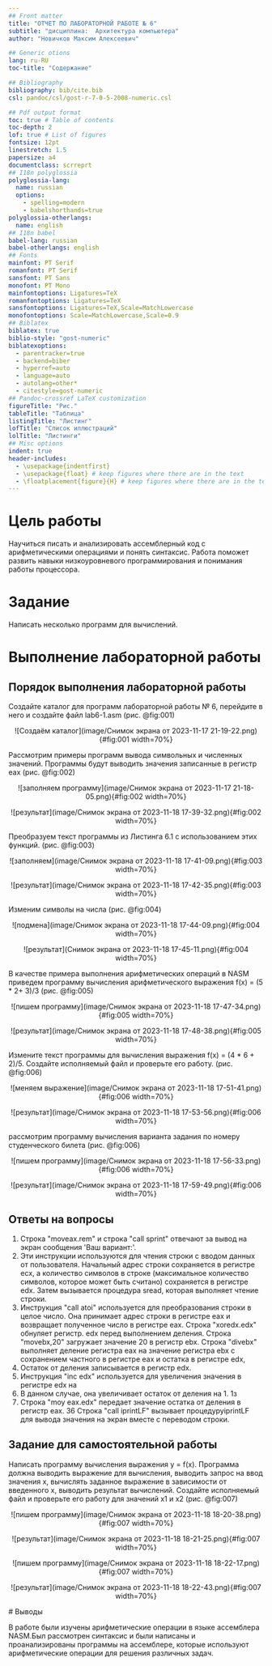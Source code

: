 ```yaml
---
## Front matter
title: "ОТЧЕТ ПО ЛАБОРАТОРНОЙ РАБОТЕ № 6"
subtitle: "дисциплина:	Архитектура компьютера"
author: "Новичков Максим Алексеевич"

## Generic otions
lang: ru-RU
toc-title: "Содержание"

## Bibliography
bibliography: bib/cite.bib
csl: pandoc/csl/gost-r-7-0-5-2008-numeric.csl

## Pdf output format
toc: true # Table of contents
toc-depth: 2
lof: true # List of figures
fontsize: 12pt
linestretch: 1.5
papersize: a4
documentclass: scrreprt
## I18n polyglossia
polyglossia-lang:
  name: russian
  options:
	- spelling=modern
	- babelshorthands=true
polyglossia-otherlangs:
  name: english
## I18n babel
babel-lang: russian
babel-otherlangs: english
## Fonts
mainfont: PT Serif
romanfont: PT Serif
sansfont: PT Sans
monofont: PT Mono
mainfontoptions: Ligatures=TeX
romanfontoptions: Ligatures=TeX
sansfontoptions: Ligatures=TeX,Scale=MatchLowercase
monofontoptions: Scale=MatchLowercase,Scale=0.9
## Biblatex
biblatex: true
biblio-style: "gost-numeric"
biblatexoptions:
  - parentracker=true
  - backend=biber
  - hyperref=auto
  - language=auto
  - autolang=other*
  - citestyle=gost-numeric
## Pandoc-crossref LaTeX customization
figureTitle: "Рис."
tableTitle: "Таблица"
listingTitle: "Листинг"
lofTitle: "Список иллюстраций"
lolTitle: "Листинги"
## Misc options
indent: true
header-includes:
  - \usepackage{indentfirst}
  - \usepackage{float} # keep figures where there are in the text
  - \floatplacement{figure}{H} # keep figures where there are in the text
---
```

# Цель работы

Научиться писать и анализировать ассемблерный код с арифметическими операциями и понять синтаксис. Работа поможет развить навыки низкоуровневого программирования и понимания работы процессора.

# Задание

Написать несколько программ для вычислений.

# Выполнение лабораторной работы
## Порядок выполнения лабораторной работы

Создайте каталог для программ лабораторной работы № 6, перейдите в него и создайте файл lab6-1.asm (рис. @fig:001)
<p align="center">![Создаём каталог](image/Снимок экрана от 2023-11-17 21-19-22.png){#fig:001 width=70%}</p>

Рассмотрим примеры программ вывода символьных и численных значений. Программы будут выводить значения записанные в регистр eax (рис. @fig:002)
<p align="center">![заполняем программу](image/Снимок экрана от 2023-11-17 21-18-05.png){#fig:002 width=70%}</p>
<p align="center">![результат](image/Снимок экрана от 2023-11-18 17-39-32.png){#fig:002 width=70%}</p>

Преобразуем текст программы из Листинга 6.1 с использованием этих функций. (рис. @fig:003)
<p align="center">![заполняем](image/Снимок экрана от 2023-11-18 17-41-09.png){#fig:003 width=70%}</p>
<p align="center">![результат](image/Снимок экрана от 2023-11-18 17-42-35.png){#fig:003 width=70%}</p>

Изменим символы на числа (рис. @fig:004)
<p align="center">![подмена](image/Снимок экрана от 2023-11-18 17-44-09.png){#fig:004 width=70%}</p>
<p align="center">![результат](Снимок экрана от 2023-11-18 17-45-11.png){#fig:004 width=70%}</p>


В качестве примера выполнения арифметических операций в NASM приведем программу вычисления арифметического выражения f(x) = (5 * 2+ 3)/3 (рис. @fig:005)
<p align="center">![пишем программу](image/Снимок экрана от 2023-11-18 17-47-34.png){#fig:005 width=70%}</p>
<p align="center">![результат](image/Снимок экрана от 2023-11-18 17-48-38.png){#fig:005 width=70%}</p>

Измените текст программы для вычисления выражения f(x) = (4 * 6 + 2)/5. Создайте исполняемый файл и проверьте его работу. (рис. @fig:006)
<p align="center">![меняем выражение](image/Снимок экрана от 2023-11-18 17-51-41.png){#fig:006 width=70%}</p>
<p align="center">![результат](image/Снимок экрана от 2023-11-18 17-53-56.png){#fig:006 width=70%}</p>

рассмотрим программу вычисления варианта задания по номеру студенческого билета (рис. @fig:006)
<p align="center">![пишем программу](image/Снимок экрана от 2023-11-18 17-56-33.png){#fig:006 width=70%}</p>
<p align="center">![результат](image/Снимок экрана от 2023-11-18 17-59-49.png){#fig:006 width=70%}</p>

## Ответы на вопросы
1. Строка "moveax.rem" и строка "call sprint" отвечают за вывод на экран сообщения 'Ваш вариант:'.
2. Эти инструкции используются для чтения строки с вводом данных от пользователя. Начальный адрес строки сохраняется в регистре есх, а количество символов в строке (максимальное количество символов, которое может быть считано) сохраняется в регистре edx. Затем вызывается процедура sread, которая выполняет чтение строки.
3. Инструкция "call atoi" используется для преобразования строки в целое число. Она принимает адрес строки в регистре еах и возвращает полученное число в регистре еaх.
Строка "xoredx.edx" обнуляет регистр. edx перед выполнением деления. Строка "movebx,20" загружает значение 20 в регистр ebx. Строка "divebx" выполняет деление регистра еах на значение регистра ebx с сохранением частного в регистре еах и остатка в регистре edx,
5. Остаток от деления записывается в регистр edx.
6. Инструкция "inc edx" используется для увеличения значения в регистре edx на
1. В данном случае, она увеличивает остаток от деления на 1.
1з
7. Строка "moy eax.edx" передает значение остатка от деления в регистр eax. 36 Строка "call iprintLF" вызывает процедуруiprintLF для вывода значения на экран вместе с переводом строки.

## Задание для самостоятельной работы

Написать программу вычисления выражения y = f(x). Программа должна выводить
выражение для вычисления, выводить запрос на ввод значения x, вычислять заданное выражение в зависимости от введенного x, выводить результат вычислений. Создайте исполняемый файл и проверьте его работу для значений x1 и x2 (рис. @fig:007)
<p align="center">![пишем программу](image/Снимок экрана от 2023-11-18 18-20-38.png){#fig:007 width=70%}</p>
<p align="center">![результат](image/Снимок экрана от 2023-11-18 18-21-25.png){#fig:007 width=70%}</p>
<p align="center">![пишем программу](image/Снимок экрана от 2023-11-18 18-22-17.png){#fig:007 width=70%}</p>
<p align="center">![результат](image/Снимок экрана от 2023-11-18 18-22-43.png){#fig:007 width=70%}</p>
# Выводы

В работе были изучены арифметические операции в языке ассемблера NASM.Был рассмотрен синтаксис и были написаны и проанализированы программы на ассемблере, которые используют арифметические операции для решения различных задач.
